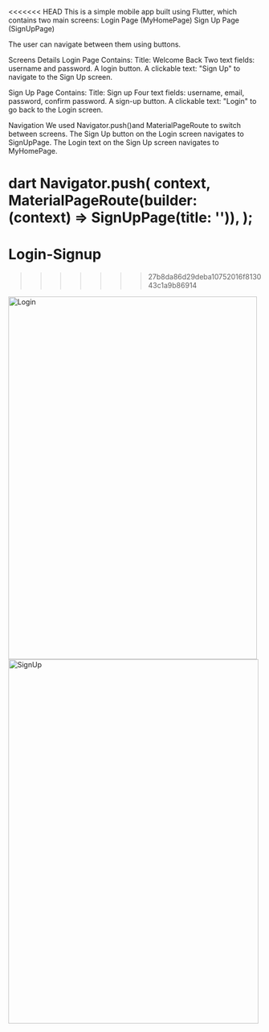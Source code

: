<<<<<<< HEAD
This is a simple mobile app built using Flutter, which contains two main screens:
Login Page (MyHomePage)
Sign Up Page  (SignUpPage)

The user can navigate between them using buttons.

Screens Details
Login Page
Contains:
Title: Welcome Back
Two text fields: username and password.
A login button.
A clickable text: "Sign Up" to navigate to the Sign Up screen.

Sign Up Page
Contains:
Title: Sign up
Four text fields: username, email, password, confirm password.
A sign-up button.
A clickable text: "Login" to go back to the Login screen.

Navigation
We used Navigator.push()and MaterialPageRoute to switch between screens.
The Sign Up button on the Login screen navigates to SignUpPage.
The Login text on the Sign Up screen navigates to MyHomePage.

dart
Navigator.push(
  context,
  MaterialPageRoute(builder: (context) => SignUpPage(title: '')),
);
=======
# Login-Signup
>>>>>>> 27b8da86d29deba10752016f813043c1a9b86914

<img width="495" height="721" alt="Login" src="https://github.com/user-attachments/assets/191f9363-8d5b-4ba5-997d-6b97b5045b93" />
<img width="498" height="724" alt="SignUp" src="https://github.com/user-attachments/assets/7398f31b-f591-4ce7-8174-ad6f250b8c5f" />



